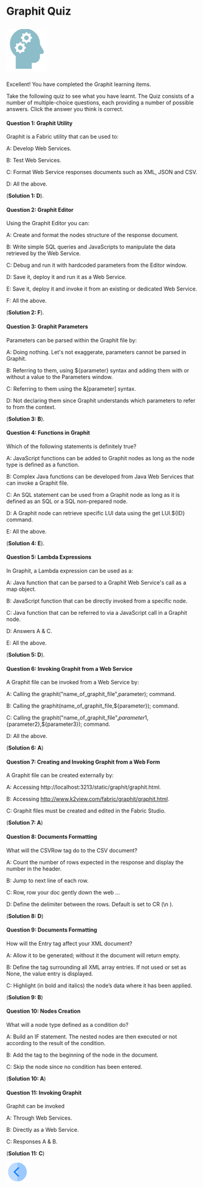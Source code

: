 # Graphit Quiz

## ![](/academy/Training_Level_1/03_fabric_basic_LU/images/Quiz.png)
Excellent! 
You have completed the Graphit learning items.


Take the following quiz to see what you have learnt. The Quiz consists of a number of multiple-choice questions, each providing a number of possible answers. Click the answer you think is correct. 



#### Question 1: Graphit Utility

Graphit is a Fabric utility that can be used to:

A: Develop Web Services.

B: Test Web Services.

C: Format Web Service responses documents such as XML, JSON and CSV.

D: All the above.

(**Solution 1: D**).


#### Question 2: Graphit Editor

Using the Graphit Editor you can:

A: Create and format the nodes structure of the response document.

B: Write simple SQL queries and JavaScripts to manipulate the data retrieved by the Web Service.

C: Debug and run it with hardcoded parameters from the Editor window.

D: Save it, deploy it and run it as a Web Service.

E: Save it, deploy it and invoke it from an existing or dedicated Web Service.

F: All the above.

(**Solution 2: F**).


#### Question 3: Graphit Parameters

Parameters can be parsed within the Graphit file by:

A: Doing nothing. Let's not exaggerate, parameters cannot be parsed in Graphit.

B: Referring to them, using ${parameter} syntax and adding them with or without a value to the Parameters window.

C: Referring to them using the &[parameter] syntax.

D: Not declaring them since Graphit understands which parameters to refer to from the context.

(**Solution 3: B**).


#### Question 4: Functions in Graphit

Which of the following statements is definitely true?

A: JavaScript functions can be added to Graphit nodes as long as the node type is defined as a function.

B: Complex Java functions can be developed from Java Web Services that can invoke a Graphit file.

C: An SQL statement can be used from a Graphit node as long as it is defined as an SQL or a SQL non-prepared node.

D: A Graphit node can retrieve specific LUI data using the get LUI.${ID} command.

E: All the above.

(**Solution 4: E**).


#### Question 5: Lambda Expressions

In Graphit, a Lambda expression can be used as a:

A: Java function that can be parsed to a Graphit Web Service's call as a map object.

B: JavaScript function that can be directly invoked from a specific node.

C: Java function that can be referred to via a JavaScript call in a Graphit node.

D: Answers A & C.

E: All the above.

(**Solution 5: D**).


#### Question 6: Invoking Graphit from a Web Service

A Graphit file can be invoked from a Web Service by:

A: Calling the graphit("name_of_graphit_file",parameter); command.

B: Calling the graphit(name_of_graphit_file,${parameter}); command.

C: Calling the graphit("name_of_graphit_file",${parameter1},${parameter2},${parameter3}); command.

D: All the above.

(**Solution 6: A**)


#### Question 7: Creating and Invoking Graphit from a Web Form

A Graphit file can be created externally by:

A: Accessing http://localhost:3213/static/graphit/graphit.html.

B: Accessing http://www.k2view.com/fabric/graphit/graphit.html.

C: Graphit files must be created and edited in the Fabric Studio.

(**Solution 7: A**)


#### Question 8: Documents Formatting

What will the CSVRow tag do to the CSV document?

A: Count the number of rows expected in the response and display the number in the header.

B: Jump to next line of each row.

C: Row, row your doc gently down the web ...

D: Define the delimiter between the rows. Default is set to CR (\n ).

(**Solution 8: D**)


#### Question 9: Documents Formatting

How will the Entry tag affect your XML document?

A: Allow it to be generated; without it the document will return empty.

B: Define the tag surrounding all XML array entries. If not used or set as None, the value entry is displayed.

C: Highlight (in bold and italics) the node’s data where it has been applied. 

(**Solution 9: B**)


#### Question 10: Nodes Creation 

What will a node type defined as a condition do?

A: Build an IF statement. The nested nodes are then executed or not according to the result of the condition.

B: Add the tag to the beginning of the node in the document.

C: Skip the node since no condition has been entered.

(**Solution 10: A**)


#### Question 11: Invoking Graphit

Graphit can be invoked

A: Through Web Services.

B: Directly as a Web Service.

C: Responses A & B.

(**Solution 11: C**)


[![Previous](/articles/images/Previous.png)](/academy/Training_Level_1/06_web_services/06_how_to_use_graphit.md)
